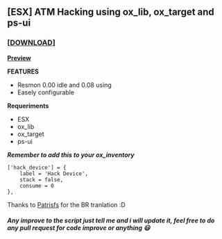 ## [ESX] ATM Hacking using ox_lib, ox_target and ps-ui
### **[[DOWNLOAD](https://github.com/Puntzi/pnt_farming)]**
**[Preview](https://streamable.com/ium4so)**

**FEATURES**

* Resmon 0.00 idle and 0.08 using
* Easely configurable

**Requeriments**
* ESX
* ox_lib
* ox_target
* ps-ui

***Remember to add this to your ox_inventory***
```
['hack_device'] = {
	label = 'Hack Device',
	stack = false,
	consume = 0
},
```

Thanks to [Patrisfs]([https://streamable.com/ium4so](https://github.com/Patrisfs)) for the BR tranlation :D

##### Any improve to the script just tell me and i will update it, feel free to do any pull request for code improve or anything :smiley:
